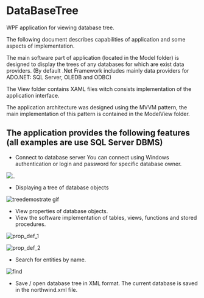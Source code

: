 # DataBaseTree

WPF application for viewing database tree.

The following document describes capabilities of application and some aspects of implementation.

The main software part of application (located in the Model folder) is designed to display the trees of any databases for which are exist data providers. (By default .Net Framework includes mainly data providers for ADO.NET: SQL Server, OLEDB and ODBC)

The View folder contains XAML files witch consists implementation of the application interface.

The application architecture was designed using the MVVM pattern, the main implementation of this pattern is contained in the ModelView folder.

## The application provides the following features (all examples are use SQL Server DBMS)
- Connect to database server
You can connect using Windows authentication or login and password for specific database owner.

![_](https://user-images.githubusercontent.com/29926552/47922739-6dade480-dec0-11e8-8e60-3c909f2d2a93.png)

- Displaying a tree of database objects

![treedemostrate gif](https://user-images.githubusercontent.com/29926552/47922755-7c949700-dec0-11e8-8f55-c1aad0295416.gif)

- View properties of database objects.
- View the software implementation of tables, views, functions and stored procedures.

![prop_def_1](https://user-images.githubusercontent.com/29926552/47922848-afd72600-dec0-11e8-9e51-351bfe9c1f9c.png)

![prop_def_2](https://user-images.githubusercontent.com/29926552/47922852-b1085300-dec0-11e8-8048-01a8cde3f470.png)

- Search for entities by name.

![find](https://user-images.githubusercontent.com/29926552/47922962-eb71f000-dec0-11e8-9c0a-cb4b944f0693.png)

- Save / open database tree in XML format.
The current database is saved in the northwind.xml file.
